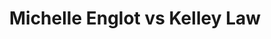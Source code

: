 ---
title: Michelle Englot vs Kelley Law
player1:
  name: Englot, Michelle
  percent: 71
  wins: 0
  losses: 3
player2:
  name: Law, Kelley
  percent: 77
  wins: 3
  losses: 0
games:
- player1:
    team: SK
    position: Fourth
    percent: 67
    win: 0
    loss: 1
  player2:
    team: BC
    position: Fourth
    percent: 80
    win: 1
    loss: 0
  event: Hearts
  year: 1990
  draw: Round Robin(9)
  score: SK 4 - BC 6
- player1:
    team: SK
    position: Fourth
    percent: 65
    win: 0
    loss: 1
  player2:
    team: BC
    position: Third
    percent: 69
    win: 1
    loss: 0
  event: Hearts
  year: 1992
  draw: Round Robin(15)
  score: BC 8 - SK 7
- player1:
    team: SK
    position: Fourth
    percent: 82
    win: 0
    loss: 1
  player2:
    team: CA
    position: Fourth
    percent: 83
    win: 1
    loss: 0
  event: Hearts
  year: 2001
  draw: Round Robin(14)
  score: CA 9 - SK 4
- player1:
    team: RID
    position: Fourth
    percent: 64
    win: 0
    loss: 1
  player2:
    team: LAW
    position: Fourth
    percent: 86
    win: 1
    loss: 0
  event: Trials (Women)
  year: 2001
  draw: Round Robin(8)
  score: LAW 9 - RID 8
---